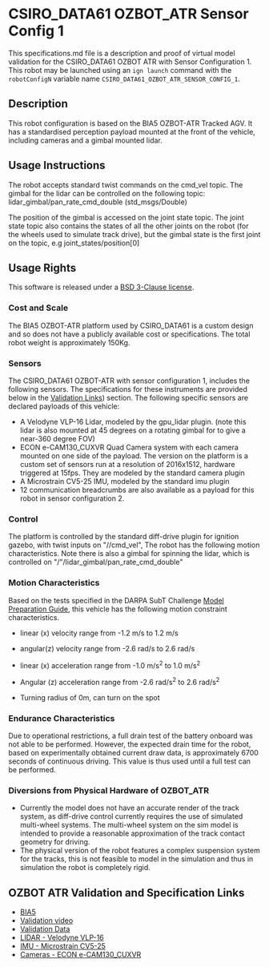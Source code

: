 <!--- This is a Markdown description of a robot model submitted for inclusion in the
DARPA Subterranean Challenge Technology Repository -->
# CSIRO_DATA61 OZBOT_ATR Sensor Config 1
This specifications.md file is a description and proof of virtual model validation for
the CSIRO_DATA61 OZBOT ATR with Sensor Configuration 1. This robot may be launched using an `ign launch` command with the
`robotConfigN` variable name `CSIRO_DATA61_OZBOT_ATR_SENSOR_CONFIG_1`.

## Description
This robot configuration is based on the BIA5 OZBOT-ATR Tracked AGV. It has a standardised perception payload mounted at the front of the vehicle, including cameras and a gimbal mounted lidar.

## Usage Instructions
The robot accepts standard twist commands on the cmd_vel topic. The gimbal for the lidar can be controlled on the following topic:
lidar_gimbal/pan_rate_cmd_double (std_msgs/Double)

The position of the gimbal is accessed on the joint state topic. The joint state topic also contains the states of all the other joints on the robot (for the wheels used to simulate track drive), but the gimbal state is the first joint on the topic, e.g joint_states/position[0]

## Usage Rights
This software is released under a [BSD 3-Clause license](LICENSE).

### Cost and Scale
The BIA5 OZBOT-ATR platform used by CSIRO_DATA61 is a custom design and so does not have a publicly available cost or specifications. The total robot weight is approximately 150Kg.

### Sensors
The CSIRO_DATA61 OZBOT-ATR with sensor configuration 1, includes the following sensors. The specifications for these instruments are provided below in
the [Validation Links](#markdown-header-ozbot-atr-validation-and-specification-links)) section.
The following specific sensors are declared payloads of this vehicle:

* A Velodyne VLP-16 Lidar, modeled by the gpu_lidar plugin. (note this lidar is also mounted at 45 degrees on a rotating gimbal for to give a near-360 degree FOV)
* ECON e-CAM130_CUXVR Quad Camera system with each camera mounted on one side of the payload. The version on the platform is a custom set of sensors run at a resolution of 2016x1512, hardware triggered at 15fps. They are modeled by the standard camera plugin
* A Microstrain CV5-25 IMU, modeled by the standard imu plugin
* 12 communication breadcrumbs are also available as a payload for this robot in sensor configuration 2.

### Control
The platform is controlled by the standard diff-drive plugin for ignition gazebo, with twist inputs on "/<robotName>/cmd_vel", The robot has the following motion characteristics. Note there is also a gimbal for spinning the lidar, which is controlled on "/"<robotName>/lidar_gimbal/pan_rate_cmd_double"

### Motion Characteristics
Based on the tests specified in the DARPA SubT Challenge [Model Preparation
Guide](https://subtchallenge.com/resources/Simulation_Model_Preparation_Guide.pdf),
this vehicle has the following motion constraint characteristics.

* linear (x) velocity range from -1.2 m/s to 1.2 m/s
* angular(z) velocity range from -2.6 rad/s to 2.6 rad/s

* linear (x) acceleration range from -1.0 m/s<sup>2</sup> to 1.0 m/s<sup>2</sup>
* Angular (z) acceleration range from -2.6 rad/s<sup>2</sup> to 2.6 rad/s<sup>2</sup>

* Turning radius of 0m, can turn on the spot

### Endurance Characteristics
Due to operational restrictions, a full drain test of the battery onboard was not able to be performed. However, the expected drain time for the robot, based on experimentally obtained current draw data, is approximately 6700 seconds of continuous driving. This value is thus used until a full test can be performed.

### Diversions from Physical Hardware of OZBOT_ATR
* Currently the model does not have an accurate render of the track system, as diff-drive control currently requires the use of simulated multi-wheel systems. The multi-wheel system on the sim model is intended to provide a reasonable approximation of the track contact geometry for driving.
* The physical version of the robot features a complex suspension system for the tracks, this is not feasible to model in the simulation and thus in simulation the robot is completely rigid.

## OZBOT ATR Validation and Specification Links
* [BIA5](https://bia5.com/)
* [Validation video](https://youtu.be/U0o8-M2kiaE)
* [Validation Data](https://drive.google.com/file/d/1DWd2lvQOATFQ2wIntZEg7R6HxGG7bK9k/view?usp=sharing)
* [LIDAR - Velodyne VLP-16](https://velodynelidar.com/products/puck/)
* [IMU - Microstrain CV5-25](https://www.microstrain.com/inertial/3dm-cv5-25)
* [Cameras - ECON e-CAM130_CUXVR ](https://www.e-consystems.com/nvidia-cameras/jetson-agx-xavier-cameras/four-synchronized-4k-cameras.asp)
